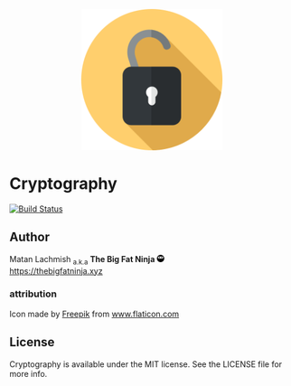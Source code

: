 <p align="center">
<img src="assets/cryptography.png?raw=true" alt="Cryptography" width="250">
</p>

# Cryptography

[![Build Status](https://travis-ci.org/mlachmish/Cryptography.svg?branch=master)](https://travis-ci.org/mlachmish/Cryptography)

## Author

Matan Lachmish <sub>a.k.a</sub> <b>The Big Fat Ninja</b> <img src="assets/TheBigFatNinja.png?raw=true" alt="The Big Fat Ninja" width="13"><br>
https://thebigfatninja.xyz

### attribution

Icon made by <a title="Freepik" href="http://www.freepik.com">Freepik</a> from <a title="Flaticon" href="http://www.flaticon.com">www.flaticon.com</a>

## License

Cryptography is available under the MIT license. See the LICENSE file for more info.
